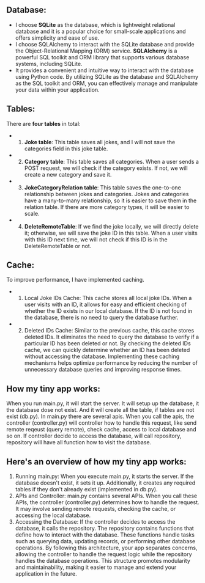 
## Database:

- I choose **SQLite** as the database, which is lightweight relational database and it is a popular choice for 
small-scale applications and offers simplicity and ease of use.
- I choose SQLAlchemy to interact with the SQLite database and provide the Object-Relational Mapping (ORM) service. 
**SQLAlchemy** is a powerful SQL toolkit and ORM library that supports various database systems, including SQLite. 
- It provides a convenient and intuitive way to interact with the database using Python code.
By utilizing SQLite as the database and SQLAlchemy as the SQL toolkit and ORM, you can effectively manage and manipulate your data within your application.


## Tables:

There are **four tables** in total:
- 1. **Joke table**: This table saves all jokes, and I will not save the categories field in this joke table.
- 2. **Category table**: This table saves all categories. When a user sends a POST request, we will check if the category exists. 
If not, we will create a new category and save it.
- 3. **JokeCategoryRelation table**: This table saves the one-to-one relationship between jokes and categories. 
Jokes and categories have a many-to-many relationship, so it is easier to save them in the relation table. 
If there are more category types, it will be easier to scale.
- 4. **DeleteRemoteTable**: If we find the joke locally, we will directly delete it; otherwise, we will save the joke ID in this table. 
When a user visits with this ID next time, we will not check if this ID is in the DeleteRemoteTable or not.


## Cache:

To improve performance, I have implemented caching.
- 1. Local Joke IDs Cache: This cache stores all local joke IDs. When a user visits with an ID, 
it allows for easy and efficient checking of whether the ID exists in our local database. 
If the ID is not found in the database, there is no need to query the database further.
- 2. Deleted IDs Cache: Similar to the previous cache, this cache stores deleted IDs. 
It eliminates the need to query the database to verify if a particular ID has been deleted or not. 
By checking the deleted IDs cache, we can quickly determine whether an ID has been deleted without accessing the database.
Implementing these caching mechanisms helps optimize performance by reducing the number of unnecessary database queries and improving response times.


## How my tiny app works:

When you run main.py, it will start the server. It will setup up the database, it the database dose not exist.
And it will create all the table, if tables are not exist (db.py).
In main.py there are several apis. When you call the apis, the controller (controller.py) will controller how to handle
this request, like send remote reqeust (query remote), check cache, access to local database and so on.
If controller decide to access the database, will call repository, repository will have all function how to visit 
the database.


## Here's an overview of how my tiny app works:
1. Running main.py: When you execute main.py, it starts the server. If the database doesn't exist, it sets it up. 
Additionally, it creates any required tables if they don't already exist (implemented in db.py).
2. APIs and Controller: main.py contains several APIs.
When you call these APIs, the controller (controller.py) determines how to handle the request. 
It may involve sending remote requests, checking the cache, or accessing the local database.
3. Accessing the Database: If the controller decides to access the database, it calls the repository. 
The repository contains functions that define how to interact with the database. 
These functions handle tasks such as querying data, updating records, or performing other database operations.
By following this architecture, your app separates concerns, allowing the controller to handle the request logic 
while the repository handles the database operations. This structure promotes modularity and maintainability, making it easier to manage and extend your application in the future.
